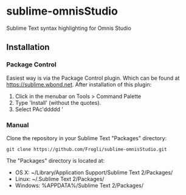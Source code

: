 sublime-omnisStudio
===============

Sublime Text syntax highlighting for Omnis Studio

## Installation

### Package Control
Easiest way is via the Package Control plugin. Which can be found at https://sublime.wbond.net. After installation of this plugin:
1. Click in the menubar on Tools > Command Palette
2. Type 'Install' (without the quotes).
3. Select PAc'ddddd
'
### Manual

Clone the repository in your Sublime Text "Packages" directory:

    git clone https://github.com/Frogli/sublime-omnisStudio.git

The "Packages" directory is located at:

- OS X: ~/Library/Application Support/Sublime Text 2/Packages/
- Linux: ~/.Sublime Text 2/Packages/
- Windows: %APPDATA%/Sublime Text 2/Packages/
